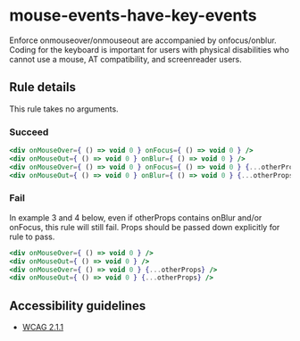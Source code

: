 # mouse-events-have-key-events

Enforce onmouseover/onmouseout are accompanied by onfocus/onblur. Coding for the keyboard is important for users with physical disabilities who cannot use a mouse, AT compatibility, and screenreader users.

## Rule details

This rule takes no arguments.

### Succeed
```jsx
<div onMouseOver={ () => void 0 } onFocus={ () => void 0 } />
<div onMouseOut={ () => void 0 } onBlur={ () => void 0 } />
<div onMouseOver={ () => void 0 } onFocus={ () => void 0 } {...otherProps} />
<div onMouseOut={ () => void 0 } onBlur={ () => void 0 } {...otherProps} />
```

### Fail
In example 3 and 4 below, even if otherProps contains onBlur and/or onFocus, this rule will still fail. Props should be passed down explicitly for rule to pass.

```jsx
<div onMouseOver={ () => void 0 } />
<div onMouseOut={ () => void 0 } />
<div onMouseOver={ () => void 0 } {...otherProps} />
<div onMouseOut={ () => void 0 } {...otherProps} />
```

## Accessibility guidelines
- [WCAG 2.1.1](https://www.w3.org/WAI/WCAG21/Understanding/keyboard)
